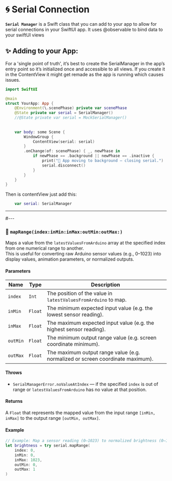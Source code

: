 # 🌀 Serial Connection 

**`Serial Manager`** is a Swift class that you can add to your app to allow for serial connections in your SwiftUI app. It uses @observable to bind data to your swiftUI views


## ✨ Adding to your App:
For a 'single point of truth', it’s best to create the SerialManager in the app’s entry point so it’s initialized once and accessible to all views. If you create it in the ContentView it might get remade as the app is running which causes issues.

```swift
import SwiftUI

@main
struct YourApp: App {
    @Environment(\.scenePhase) private var scenePhase
    @State private var serial = SerialManager()
    //@State private var serial = MockSerialManager()
    
    
    var body: some Scene {
        WindowGroup {
            ContentView(serial: serial)
        }
        .onChange(of: scenePhase) { _, newPhase in
            if newPhase == .background || newPhase == .inactive {
                print("🛑 App moving to background — closing serial.")
                serial.disconnect()
            }
        }
    }
}
```

Then is contentView just add this:
```swift
    var serial: SerialManager
```
---

#---

### 🔧 `mapRange(index:inMin:inMax:outMin:outMax:)`

Maps a value from the `latestValuesFromArduino` array at the specified index from one numerical range to another.  
This is useful for converting raw Arduino sensor values (e.g., 0–1023) into display values, animation parameters, or normalized outputs.

#### **Parameters**
| Name | Type | Description |
|------|------|-------------|
| `index` | `Int` | The position of the value in `latestValuesFromArduino` to map. |
| `inMin` | `Float` | The minimum expected input value (e.g. the lowest sensor reading). |
| `inMax` | `Float` | The maximum expected input value (e.g. the highest sensor reading). |
| `outMin` | `Float` | The minimum output range value (e.g. screen coordinate minimum). |
| `outMax` | `Float` | The maximum output range value (e.g. normalized or screen coordinate maximum). |

#### **Throws**
- `SerialManagerError.noValueAtIndex` — if the specified `index` is out of range or `latestValuesFromArduino` has no value at that position.

#### **Returns**
A `Float` that represents the mapped value from the input range `[inMin, inMax]` to the output range `[outMin, outMax]`.

#### **Example**
```swift
// Example: Map a sensor reading (0–1023) to normalized brightness (0–1)
let brightness = try serial.mapRange(
    index: 0,
    inMin: 0,
    inMax: 1023,
    outMin: 0,
    outMax: 1
)
```


